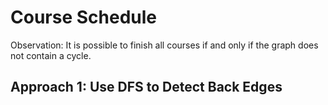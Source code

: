 # Course Schedule 

Observation: It is possible to finish all courses if and only if the graph does not contain a cycle.

## Approach 1: Use DFS to Detect Back Edges

